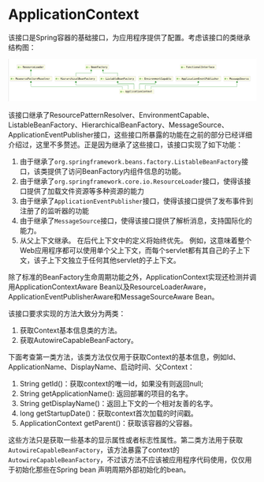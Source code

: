 # ApplicationContext

该接口是Spring容器的基础接口，为应用程序提供了配置。考虑该接口的类继承结构图：

![ApplicationContext类继承结构图.png](./ApplicationContext类继承结构图.png)

该接口继承了ResourcePatternResolver、EnvironmentCapable、ListableBeanFactory、HierarchicalBeanFactory、MessageSource、ApplicationEventPublisher接口，这些接口所暴露的功能在之前的部分已经详细介绍过，这里不多赘述。正是因为继承了这些接口，该接口实现了如下功能：

1. 由于继承了`org.springframework.beans.factory.ListableBeanFactory`接口，该类提供了访问BeanFactory内组件信息的功能。
2. 由于继承了`org.springframework.core.io.ResourceLoader`接口，使得该接口提供了加载文件资源等多种资源的能力
3. 由于继承了`ApplicationEventPublisher`接口，使得该接口提供了发布事件到注册了的监听器的功能
4. 由于继承了`MessageSource`接口，使得该接口提供了解析消息，支持国际化的能力。
5. 从父上下文继承。 在后代上下文中的定义将始终优先。 例如，这意味着整个Web应用程序都可以使用单个父上下文，而每个servlet都有其自己的子上下文，该子上下文独立于任何其他servlet的子上下文。

除了标准的BeanFactory生命周期功能之外，ApplicationContext实现还检测并调用ApplicationContextAware Bean以及ResourceLoaderAware，ApplicationEventPublisherAware和MessageSourceAware Bean。

该接口要求实现的方法大致分为两类：

1. 获取Context基本信息类的方法。
2. 获取AutowireCapableBeanFactory。

下面考查第一类方法，该类方法仅仅用于获取Context的基本信息，例如Id、ApplicationName、DisplayName、启动时间、父Context：

1. String getId()：获取context的唯一id，如果没有则返回null;
2. String getApplicationName(): 返回部署的项目的名字。
3. String getDisplayName()：返回上下文的一个相对友善的名字。
4. long getStartupDate()：获取context首次加载的时间戳。
5. ApplicationContext getParent()：获取该容器的父容器。

这些方法只是获取一些基本的显示属性或者标志性属性。第二类方法用于获取`AutowireCapableBeanFactory`，该方法暴露了context的`AutowireCapableBeanFactory`，不过该方法不应该被应用程序代码使用，仅仅用于初始化那些在Spring bean 声明周期外部初始化的bean。
